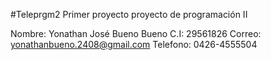 #Teleprgm2
Primer proyecto proyecto de programación II

Nombre: Yonathan José Bueno Bueno
C.I: 29561826
Correo: yonathanbueno.2408@gmail.com
Telefono: 0426-4555504
